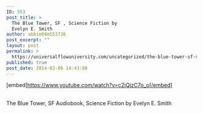 ```yaml
---
ID: 553
post_title: >
  The Blue Tower, SF , Science Fiction by
  Evelyn E. Smith
author: abbie04m553726
post_excerpt: ""
layout: post
permalink: >
  https://universalflowuniversity.com/uncategorized/the-blue-tower-sf-science-fiction-by-evelyn-e-smith/
published: true
post_date: 2014-02-06 14:43:08
---
```

[embed]https://www.youtube.com/watch?v=c2iQjzC7o_o[/embed]</br></br>
<p>The Blue Tower, SF Audiobook, Science Fiction by Evelyn E. Smith </p>